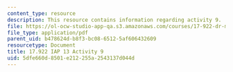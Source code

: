 ```yaml
---
content_type: resource
description: This resource contains information regarding activity 9.
file: https://ol-ocw-studio-app-qa.s3.amazonaws.com/courses/17-922-dr-martin-luther-king-jr-iap-design-seminar-january-iap-2013/5dfe660d8501e212255a2543137d044d_MIT17_922IAP13_Activity9.pdf
file_type: application/pdf
parent_uid: b478624d-b8f3-bc08-6512-5af606432609
resourcetype: Document
title: 17.922 IAP 13 Activity 9
uid: 5dfe660d-8501-e212-255a-2543137d044d
---
```

